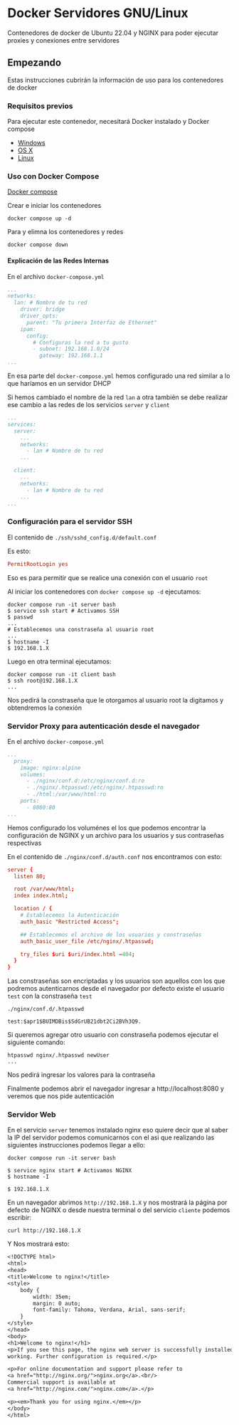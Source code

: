 # Docker Servidores GNU/Linux

Contenedores de docker de Ubuntu 22.04 y NGINX para poder ejecutar proxies y conexiones entre servidores

## Empezando

Estas instrucciones cubrirán la información de uso para los contenedores de docker

### Requisitos previos

Para ejecutar este contenedor, necesitará Docker instalado y Docker compose

* [Windows](https://docs.docker.com/desktop/windows/)
* [OS X](https://docs.docker.com/get-started/)
* [Linux](https://docs.docker.com/get-started/)

### Uso con Docker Compose

[Docker compose](https://docs.docker.com/compose/install/)

Crear e iniciar los contenedores

```shell
docker compose up -d
```

Para y elimna los contenedores y redes

```shell
docker compose down
```

#### Explicación de las Redes Internas

En el archivo `docker-compose.yml`

```yml
...
networks:
  lan: # Nombre de tu red
    driver: bridge
    driver_opts:
      parent: "Tu primera Interfaz de Ethernet"
    ipam:
      config:
        # Configuras la red a tu gusto
        - subnet: 192.168.1.0/24
          gateway: 192.168.1.1
...
```

En esa parte del `docker-compose.yml` hemos configurado una red similar a lo que haríamos en un servidor DHCP

Si hemos cambiado el nombre de la red `lan` a otra también se debe realizar ese cambio a las redes de los servicios `server` y `client`

```yml
...
services:
  server:
    ...
    networks:
      - lan # Nombre de tu red
    ...

  client:
    ...
    networks:
      - lan # Nombre de tu red
    ...
...
```

### Configuración para el servidor SSH

El contenido de `./ssh/sshd_config.d/default.conf`

Es esto:
```conf
PermitRootLogin yes
```

Eso es para permitir que se realice una conexión con el usuario `root`

Al iniciar los contenedores con `docker compose up -d` ejecutamos:

```shell
docker compose run -it server bash
$ service ssh start # Activamos SSH
$ passwd
...
# Establecemos una constraseña al usuario root
...
$ hostname -I
$ 192.168.1.X
```

Luego en otra terminal ejecutamos:

```shell
docker compose run -it client bash
$ ssh root@192.168.1.X
...
```
Nos pedirá la constraseña que le otorgamos al usuario root la digitamos y obtendremos la conexión

### Servidor Proxy para autenticación desde el navegador

En el archivo `docker-compose.yml`
```yml
...
  proxy:
    image: nginx:alpine
    volumes:
      - ./nginx/conf.d:/etc/nginx/conf.d:ro
      - ./nginx/.htpasswd:/etc/nginx/.htpasswd:ro
      - ./html:/var/www/html:ro
    ports:
      - 8080:80
...
```

Hemos configurado los voluménes el los que podemos encontrar la configuración de NGINX y un archivo para los usuarios y sus contraseñas respectivas

En el contenido de `./nginx/conf.d/auth.conf` nos encontramos con esto:

```conf
server {
  listen 80;

  root /var/www/html;
  index index.html;

  location / {
    # Establecemos la Autenticación
    auth_basic "Restricted Access";

    ## Establecemos el archivo de los usuarios y constraseñas
    auth_basic_user_file /etc/nginx/.htpasswd;

    try_files $uri $uri/index.html =404;
  }
}
```

Las constraseñas son encriptadas y los usuarios son aquellos con los que podremos autenticarnos desde el navegador por defecto existe el usuario `test` con la constraseña `test`

`./nginx/conf.d/.htpasswd`

```htpasswd
test:$apr1$BUIMDBis$SdGrUB21dbt2Ci2BVh3Q9.

```

Si queremos agregar otro usuario con constraseña podemos ejecutar el siguiente comando:

```shell
htpasswd nginx/.htpasswd newUser
...
```

Nos pedirá ingresar los valores para la contraseña

Finalmente podemos abrir el navegador ingresar a http://localhost:8080 y veremos que nos pide autenticación

### Servidor Web

En el servicio `server` tenemos instalado nginx eso quiere decir que al saber la IP del servidor podemos comunicarnos con el asi que realizando las siguientes instrucciones podemos llegar a ello:

```shell
docker compose run -it server bash

$ service nginx start # Activamos NGINX
$ hostname -I

$ 192.168.1.X
```

En un navegador abrimos `http://192.168.1.X` y nos mostrará la página por defecto de NGINX o desde nuestra terminal o del servicio `cliente` podemos escribir:

```shell
curl http://192.168.1.X
```

Y Nos mostrará esto:

```txt
<!DOCTYPE html>
<html>
<head>
<title>Welcome to nginx!</title>
<style>
    body {
        width: 35em;
        margin: 0 auto;
        font-family: Tahoma, Verdana, Arial, sans-serif;
    }
</style>
</head>
<body>
<h1>Welcome to nginx!</h1>
<p>If you see this page, the nginx web server is successfully installed and
working. Further configuration is required.</p>

<p>For online documentation and support please refer to
<a href="http://nginx.org/">nginx.org</a>.<br/>
Commercial support is available at
<a href="http://nginx.com/">nginx.com</a>.</p>

<p><em>Thank you for using nginx.</em></p>
</body>
</html>
```